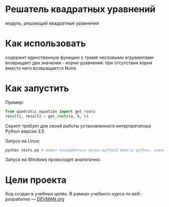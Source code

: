 # Решатель квадратных уравнений

модуль, решающий квадратные уравнения

# Как использовать

содержит единственную функцию с тремя числовыми агрументами
возвращает два значения - корни уравнения. при отсутствии корня вместо него возвращается None
# Как запустить

Пример:
```python
from quadratic_equation import get_roots
result1, result2 = get_roots(a, b, c)
```
Скрипт требует для своей работы установленного интерпретатора Python версии 3.5

Запуск на Linux:

```bash
python tests.py # может понадобиться вызов python3 вместо python, зависит от настроек операционной системы
```

Запуск на Windows происходит аналогично.

# Цели проекта

Код создан в учебных целях. В рамках учебного курса по веб-разработке ― [DEVMAN.org](https://devman.org)
